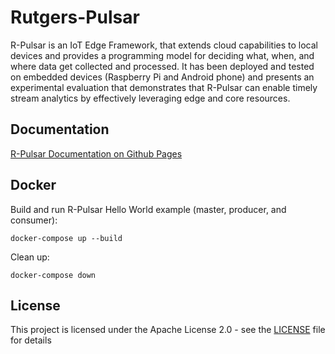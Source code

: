 # Rutgers-Pulsar
R-Pulsar is an IoT Edge Framework, that extends cloud capabilities to local devices and provides a programming model for deciding what, when, and where data get collected and processed. It has been deployed and tested on embedded devices (Raspberry Pi and Android phone) and presents an experimental evaluation that demonstrates that R-Pulsar can enable timely stream analytics by effectively leveraging edge and core resources.

## Documentation

[R-Pulsar Documentation on Github Pages](https://dbalouek.github.io/R-Pulsar/)

## Docker

Build and run R-Pulsar Hello World example (master, producer, and consumer):
```
docker-compose up --build
```

Clean up:
```
docker-compose down
```


## License
This project is licensed under the Apache License 2.0 - see the [LICENSE](LICENSE) file for details




